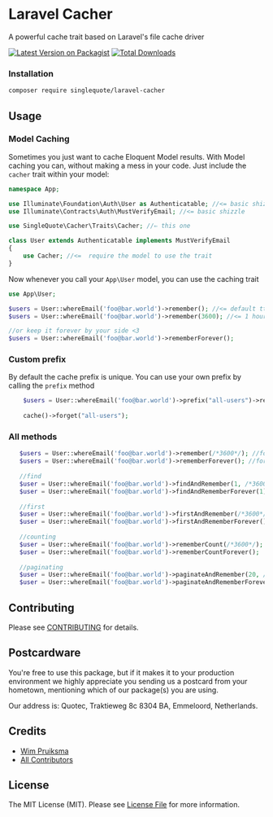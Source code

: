 # Laravel Cacher
A powerful cache trait based on Laravel's file cache driver

[![Latest Version on Packagist](https://img.shields.io/packagist/v/singlequote/laravel-cacher.svg?style=flat-square)](https://packagist.org/packages/singlequote/laravel-cacher)
[![Total Downloads](https://img.shields.io/packagist/dt/singlequote/laravel-cacher.svg?style=flat-square)](https://packagist.org/packages/singlequote/laravel-cacher)


### Installation
```bash
composer require singlequote/laravel-cacher
```

## Usage

### Model Caching
Sometimes you just want to cache Eloquent Model results. With Model caching you can, without making a mess in your code. Just include the `cacher` trait within your model:
```php
namespace App;

use Illuminate\Foundation\Auth\User as Authenticatable; //<= basic shizzle
use Illuminate\Contracts\Auth\MustVerifyEmail; //<= basic shizzle

use SingleQuote\Cacher\Traits\Cacher; //⇐ this one

class User extends Authenticatable implements MustVerifyEmail
{
    use Cacher; //<=  require the model to use the trait
}
```

Now whenever you call your `App\User` model, you can use the caching trait

```php
use App\User;

$users = User::whereEmail('foo@bar.world')->remember(); //<= default ttl is 7 days
$users = User::whereEmail('foo@bar.world')->remember(3600); //<= 1 hour

//or keep it forever by your side <3
$users = User::whereEmail('foo@bar.world')->rememberForever();
```

### Custom prefix
By default the cache prefix is unique. You can use your own prefix by calling the `prefix` method
```php
    $users = User::whereEmail('foo@bar.world')->prefix("all-users")->remember(); //prefix all-users
    
    cache()->forget("all-users");
```

### All methods

 ```php
    $users = User::whereEmail('foo@bar.world')->remember(/*3600*/); //for 1 hour -  default 7 days
    $users = User::whereEmail('foo@bar.world')->rememberForever(); //for ever
    
    //find
    $user = User::whereEmail('foo@bar.world')->findAndRemember(1, /*3600*/);
    $user = User::whereEmail('foo@bar.world')->findAndRememberForever(1);
    
    //first
    $user = User::whereEmail('foo@bar.world')->firstAndRemember(/*3600*/);
    $user = User::whereEmail('foo@bar.world')->firstAndRememberForever();
    
    //counting
    $user = User::whereEmail('foo@bar.world')->rememberCount(/*3600*/);
    $user = User::whereEmail('foo@bar.world')->rememberCountForever();
    
    //paginating
    $user = User::whereEmail('foo@bar.world')->paginateAndRemember(20, /*3600*/); //return 20 results
    $user = User::whereEmail('foo@bar.world')->paginateAndRememberForever(20); //return 20 results
 ```

## Contributing

Please see [CONTRIBUTING](CONTRIBUTING.md) for details.

## Postcardware

You're free to use this package, but if it makes it to your production environment we highly appreciate you sending us a postcard from your hometown, mentioning which of our package(s) you are using.

Our address is: Quotec, Traktieweg 8c 8304 BA, Emmeloord, Netherlands.

## Credits

- [Wim Pruiksma](https://github.com/wimurk)
- [All Contributors](../../contributors)

## License

The MIT License (MIT). Please see [License File](LICENSE.md) for more information.

